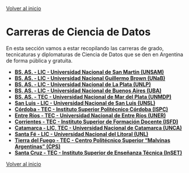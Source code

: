 [Volver al inicio](/README.md)

# Carreras de Ciencia de Datos
En esta sección vamos a estar recopilando las carreras de grado, tecnicaturas y diplomaturas de Ciencia de Datos que se den en Argentina de forma pública y gratuita.

* **[BS. AS. - LIC - Universidad Nacional de San Martin (UNSAM)](https://unsam.edu.ar/escuelas/ecyt/661/ciencia/ciencia-de-datos)**
* **[BS. AS. - LIC - Universidad Nacional Guillermo Brown (UNaB)](https://www.unab.edu.ar/lic-ciencia-datos/)**
* **[BS. AS. - LIC - Universidad Nacional de La Plata (UNLP)](https://www.econo.unlp.edu.ar/cdo)**
* **[BS. AS. - LIC - Universidad Nacional de Buenos Aires (UBA)](https://lcd.exactas.uba.ar/)**
* **[BS. AS. - TEC - Universidad Nacional de Mar del Plata (UNMDP)](https://exactas.mdp.edu.ar/tecnicatura-en-ciencia-de-datos-aprobada-por-el-consejo-academico/)**
* **[San Luis - LIC - Universidad Nacional de San Luis (UNSL)](https://carreras.unsl.edu.ar/carreras/lic-analisis-y-gest-datos)**
* **[Córdoba - TEC - Instituto Superior Politécnico Córdoba (ISPC)](https://www.ispc.edu.ar/tecnicatura-datos/)**
* **[Entre Ríos - TEC - Universidad Nacional de Entre Ríos (UNER)](http://ingenieria.uner.edu.ar/index.php/pregrado/data-mining)**
* **[Corrientes - TEC - Instituto Superior de Formación Docente (ISFD)](https://ifdgomez-crr.infd.edu.ar/sitio/tecnicatura-superior-en-desarrollo-de-software/g)**
* **[Catamarca - LIC, TEC - Universidad Nacional de Catamarca (UNCA)](https://www.unca.edu.ar/noticia-23351315-nuevas-carreras-ciencias-de-datos-y-ciberseguridad.html)**
* **[Santa Fé - LIC - Universidad Nacional del Litoral (UNL)](https://www.unl.edu.ar/carreras/licenciatura-en-ciencia-de-datos/)**
* **[Tierra del Fuego - TEC - Centro Politécnico Superior “Malvinas Argentinas” (CPS)](https://campuspolitecnico.tdf.gob.ar/course/index.php?categoryid=1)**
* **[Santa Cruz - TEC - Instituto Superior de Enseñanza Técnica (InSET)](https://inset.edu.ar/carreras-inset/tecnicatura-superior-en-ciencia-de-datos-e-inteligencia-artificial/)**




[Volver al inicio](/README.md)